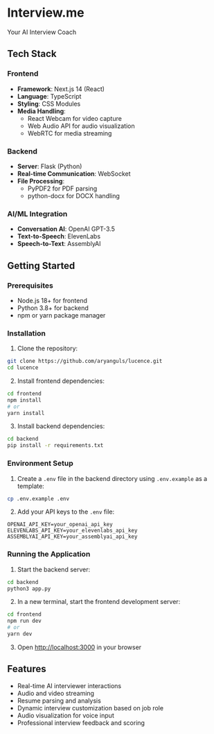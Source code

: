 # Interview.me
Your AI Interview Coach

## Tech Stack

### Frontend
- **Framework**: Next.js 14 (React)
- **Language**: TypeScript
- **Styling**: CSS Modules
- **Media Handling**: 
  - React Webcam for video capture
  - Web Audio API for audio visualization
  - WebRTC for media streaming

### Backend
- **Server**: Flask (Python)
- **Real-time Communication**: WebSocket
- **File Processing**: 
  - PyPDF2 for PDF parsing
  - python-docx for DOCX handling

### AI/ML Integration
- **Conversation AI**: OpenAI GPT-3.5
- **Text-to-Speech**: ElevenLabs
- **Speech-to-Text**: AssemblyAI

## Getting Started

### Prerequisites
- Node.js 18+ for frontend
- Python 3.8+ for backend
- npm or yarn package manager

### Installation

1. Clone the repository:
```bash
git clone https://github.com/aryanguls/lucence.git
cd lucence
```

2. Install frontend dependencies:
```bash
cd frontend
npm install
# or
yarn install
```

3. Install backend dependencies:
```bash
cd backend
pip install -r requirements.txt
```

### Environment Setup

1. Create a `.env` file in the backend directory using `.env.example` as a template:
```bash
cp .env.example .env
```

2. Add your API keys to the `.env` file:
```env
OPENAI_API_KEY=your_openai_api_key
ELEVENLABS_API_KEY=your_elevenlabs_api_key
ASSEMBLYAI_API_KEY=your_assemblyai_api_key
```

### Running the Application

1. Start the backend server:
```bash
cd backend
python3 app.py
```

2. In a new terminal, start the frontend development server:
```bash
cd frontend
npm run dev
# or
yarn dev
```

3. Open [http://localhost:3000](http://localhost:3000) in your browser

## Features

- Real-time AI interviewer interactions
- Audio and video streaming
- Resume parsing and analysis
- Dynamic interview customization based on job role
- Audio visualization for voice input
- Professional interview feedback and scoring
